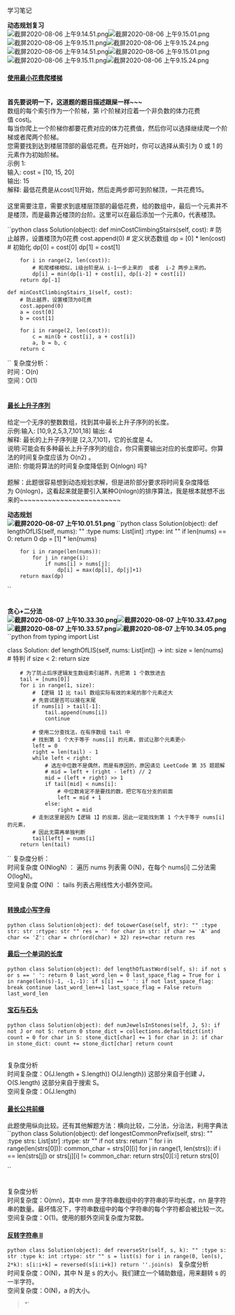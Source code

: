 学习笔记




**动态规划复习**<br />
![截屏2020-08-06 上午9.14.51.png](https://cdn.nlark.com/yuque/0/2020/png/1072113/1596676545984-86a19ec7-b11b-4960-af7c-5a160238d910.png#align=left&display=inline&height=1222&margin=%5Bobject%20Object%5D&name=%E6%88%AA%E5%B1%8F2020-08-06%20%E4%B8%8A%E5%8D%889.14.51.png&originHeight=1222&originWidth=1612&size=265654&status=done&style=none&width=1612)![截屏2020-08-06 上午9.15.01.png](https://cdn.nlark.com/yuque/0/2020/png/1072113/1596676547120-064ee8c2-b2bd-4bc0-b06f-6d432fe88291.png#align=left&display=inline&height=1196&margin=%5Bobject%20Object%5D&name=%E6%88%AA%E5%B1%8F2020-08-06%20%E4%B8%8A%E5%8D%889.15.01.png&originHeight=1196&originWidth=1574&size=222445&status=done&style=none&width=1574)![截屏2020-08-06 上午9.15.11.png](https://cdn.nlark.com/yuque/0/2020/png/1072113/1596676548127-28b68019-cce0-489c-84c4-87544140db15.png#align=left&display=inline&height=756&margin=%5Bobject%20Object%5D&name=%E6%88%AA%E5%B1%8F2020-08-06%20%E4%B8%8A%E5%8D%889.15.11.png&originHeight=756&originWidth=1588&size=157797&status=done&style=none&width=1588)![截屏2020-08-06 上午9.15.24.png](https://cdn.nlark.com/yuque/0/2020/png/1072113/1596676549117-38ad8f49-f7e1-4383-9230-ae72152990b2.png#align=left&display=inline&height=944&margin=%5Bobject%20Object%5D&name=%E6%88%AA%E5%B1%8F2020-08-06%20%E4%B8%8A%E5%8D%889.15.24.png&originHeight=944&originWidth=1586&size=206461&status=done&style=none&width=1586)<br />![截屏2020-08-06 上午9.14.51.png](https://cdn.nlark.com/yuque/0/2020/png/1072113/1596676859655-34abb93f-c3d6-45d3-b821-d570483b682a.png#align=left&display=inline&height=1222&margin=%5Bobject%20Object%5D&name=%E6%88%AA%E5%B1%8F2020-08-06%20%E4%B8%8A%E5%8D%889.14.51.png&originHeight=1222&originWidth=1612&size=265654&status=done&style=none&width=1612)![截屏2020-08-06 上午9.15.01.png](https://cdn.nlark.com/yuque/0/2020/png/1072113/1596676860673-72f79590-6756-49d5-b8a0-43eae8eb4923.png#align=left&display=inline&height=1196&margin=%5Bobject%20Object%5D&name=%E6%88%AA%E5%B1%8F2020-08-06%20%E4%B8%8A%E5%8D%889.15.01.png&originHeight=1196&originWidth=1574&size=222445&status=done&style=none&width=1574)![截屏2020-08-06 上午9.15.11.png](https://cdn.nlark.com/yuque/0/2020/png/1072113/1596676861948-57a2de0e-06f1-4115-b758-643e10bbc9ca.png#align=left&display=inline&height=756&margin=%5Bobject%20Object%5D&name=%E6%88%AA%E5%B1%8F2020-08-06%20%E4%B8%8A%E5%8D%889.15.11.png&originHeight=756&originWidth=1588&size=157797&status=done&style=none&width=1588)![截屏2020-08-06 上午9.15.24.png](https://cdn.nlark.com/yuque/0/2020/png/1072113/1596676863052-396b0ebf-a8a3-4e16-899c-913635623b7d.png#align=left&display=inline&height=944&margin=%5Bobject%20Object%5D&name=%E6%88%AA%E5%B1%8F2020-08-06%20%E4%B8%8A%E5%8D%889.15.24.png&originHeight=944&originWidth=1586&size=206461&status=done&style=none&width=1586)
<a name="gnpRN"></a>
#### [使用最小花费爬楼梯](https://leetcode-cn.com/problems/min-cost-climbing-stairs/)

<br />**首先要说明一下，这道题的题目描述跟屎一样~~~**<br />数组的每个索引作为一个阶梯，第 i个阶梯对应着一个非负数的体力花费值 cost[i](索引从0开始)。<br />每当你爬上一个阶梯你都要花费对应的体力花费值，然后你可以选择继续爬一个阶梯或者爬两个阶梯。<br />您需要找到达到楼层顶部的最低花费。在开始时，你可以选择从索引为 0 或 1 的元素作为初始阶梯。<br />示例 1:<br />输入: cost = [10, 15, 20]<br />输出: 15<br />解释: 最低花费是从cost[1]开始，然后走两步即可到阶梯顶，一共花费15。<br />
<br />这里需要注意，需要求到底楼层顶部的最低花费，给的数组中，最后一个元素并不是楼顶，而是最靠近楼顶的台阶。这里可以在最后添加一个元素0，代表楼顶。<br />

``python
class Solution(object):
    def minCostClimbingStairs(self, cost):
        # 防止越界，设置楼顶为0花费
        cost.append(0)
        # 定义状态数组
        dp = [0] * len(cost)
        # 初始化
        dp[0] = cost[0]
        dp[1] = cost[1]

        for i in range(2, len(cost)):
            # 和爬楼梯相似，i级台阶是从 i-1一步上来的  或者  i-2 两步上来的。
            dp[i] = min(dp[i-1] + cost[i], dp[i-2] + cost[i])
        return dp[-1]

    def minCostClimbingStairs_1(self, cost):
        # 防止越界，设置楼顶为0花费
        cost.append(0)
        a = cost[0]
        b = cost[1]

        for i in range(2, len(cost)):
            c = min(b + cost[i], a + cost[i])
            a, b = b, c
        return c
``
复杂度分析：<br />时间：O(n)<br />空间：O(1)<br />
<br />

<a name="c4d17298"></a>
#### [最长上升子序列](https://leetcode-cn.com/problems/longest-increasing-subsequence/)
给定一个无序的整数数组，找到其中最长上升子序列的长度。<br />示例:输入: [10,9,2,5,3,7,101,18]   输出: 4 <br />解释: 最长的上升子序列是 [2,3,7,101]，它的长度是 4。<br />说明:可能会有多种最长上升子序列的组合，你只需要输出对应的长度即可。你算法的时间复杂度应该为 O(n2) 。<br />进阶: 你能将算法的时间复杂度降低到 O(nlogn) 吗?<br />
<br />题解：此题很容易想到动态规划求解，但是进阶部分要求将时间复杂度降低为 O(nlogn)，这看起来就是要引入某种O(nlogn)的排序算法，我是根本就想不出来的~~~~~~~~~~~~~~~~~~~~~~~~~

**动态规划**<br />**![截屏2020-08-07 上午10.01.51.png](https://cdn.nlark.com/yuque/0/2020/png/1072113/1596765728963-d9decbf3-d3e2-4068-a3fa-863b39c716d5.png#align=left&display=inline&height=1136&margin=%5Bobject%20Object%5D&name=%E6%88%AA%E5%B1%8F2020-08-07%20%E4%B8%8A%E5%8D%8810.01.51.png&originHeight=1136&originWidth=1672&size=267879&status=done&style=none&width=1672)**
``python
class Solution(object):
    def lengthOfLIS(self, nums):
        ""
        :type nums: List[int]
        :rtype: int
        ""
        if len(nums) == 0: return 0
        dp = [1] * len(nums)

        for i in range(len(nums)):
            for j in range(i):
                if nums[i] > nums[j]:
                    dp[i] = max(dp[i], dp[j]+1)
        return max(dp)
``

<br />**贪心+二分法**<br />**![截屏2020-08-07 上午10.33.30.png](https://cdn.nlark.com/yuque/0/2020/png/1072113/1596767670747-57a557df-f34d-4ad9-9d89-33f7e2eedfc6.png#align=left&display=inline&height=1154&margin=%5Bobject%20Object%5D&name=%E6%88%AA%E5%B1%8F2020-08-07%20%E4%B8%8A%E5%8D%8810.33.30.png&originHeight=1154&originWidth=1656&size=268778&status=done&style=none&width=1656)![截屏2020-08-07 上午10.33.47.png](https://cdn.nlark.com/yuque/0/2020/png/1072113/1596767673298-93be11d2-ef30-4501-a328-a34e03b5df02.png#align=left&display=inline&height=802&margin=%5Bobject%20Object%5D&name=%E6%88%AA%E5%B1%8F2020-08-07%20%E4%B8%8A%E5%8D%8810.33.47.png&originHeight=802&originWidth=1622&size=175229&status=done&style=none&width=1622)![截屏2020-08-07 上午10.33.57.png](https://cdn.nlark.com/yuque/0/2020/png/1072113/1596767676670-cb89c0fe-8396-4cd4-9395-f52a698f4de7.png#align=left&display=inline&height=1180&margin=%5Bobject%20Object%5D&name=%E6%88%AA%E5%B1%8F2020-08-07%20%E4%B8%8A%E5%8D%8810.33.57.png&originHeight=1180&originWidth=1636&size=343225&status=done&style=none&width=1636)![截屏2020-08-07 上午10.34.05.png](https://cdn.nlark.com/yuque/0/2020/png/1072113/1596767678184-ed8ea508-e657-4ea6-9f5f-a07ecaaf3cf4.png#align=left&display=inline&height=548&margin=%5Bobject%20Object%5D&name=%E6%88%AA%E5%B1%8F2020-08-07%20%E4%B8%8A%E5%8D%8810.34.05.png&originHeight=548&originWidth=1638&size=107859&status=done&style=none&width=1638)**
``python
from typing import List


class Solution:
    def lengthOfLIS(self, nums: List[int]) -> int:
        size = len(nums)
        # 特判
        if size < 2:
            return size

        # 为了防止后序逻辑发生数组索引越界，先把第 1 个数放进去
        tail = [nums[0]]
        for i in range(1, size):
            # 【逻辑 1】比 tail 数组实际有效的末尾的那个元素还大
            # 先尝试是否可以接在末尾
            if nums[i] > tail[-1]:
                tail.append(nums[i])
                continue

            # 使用二分查找法，在有序数组 tail 中
            # 找到第 1 个大于等于 nums[i] 的元素，尝试让那个元素更小
            left = 0
            right = len(tail) - 1
            while left < right:
                # 选左中位数不是偶然，而是有原因的，原因请见 LeetCode 第 35 题题解
                # mid = left + (right - left) // 2
                mid = (left + right) >> 1
                if tail[mid] < nums[i]:
                    # 中位数肯定不是要找的数，把它写在分支的前面
                    left = mid + 1
                else:
                    right = mid
            # 走到这里是因为【逻辑 1】的反面，因此一定能找到第 1 个大于等于 nums[i] 的元素，
            # 因此无需再单独判断
            tail[left] = nums[i]
        return len(tail)
``
复杂度分析：<br />时间复杂度 O(NlogN) ： 遍历 nums 列表需 O(N)，在每个 nums[i] 二分法需 O(logN)。<br />空间复杂度 O(N) ： tails 列表占用线性大小额外空间。<br />
<br />

<a name="BgHiw"></a>
#### [转换成小写字母](https://leetcode-cn.com/problems/to-lower-case/)
``python
class Solution(object):
    def toLowerCase(self, str):
        ""
        :type str: str
        :rtype: str
        ""
        res = ''
        for char in str:
            if char >= 'A' and char <= 'Z':
                char = chr(ord(char) + 32)
            res+=char
        return res
``


<a name="ETWIG"></a>
#### [最后一个单词的长度](https://leetcode-cn.com/problems/length-of-last-word/)
``python
class Solution(object):
    def lengthOfLastWord(self, s):
        if not s or s == ' ': return 0
        last_word_len = 0
        last_space_flag = True
        for i in range(len(s)-1, -1,-1):
            if s[i] == ' ':
                if not last_space_flag:
                    break
                continue
            last_word_len+=1
            last_space_flag = False
        return last_word_len
``


<a name="t5jRc"></a>
#### [宝石与石头](https://leetcode-cn.com/problems/jewels-and-stones/)
``python
class Solution(object):
    def numJewelsInStones(self, J, S):
        if not J or not S: return 0
        stone_dict = collections.defaultdict(int)
        count = 0
        for char in S:
            stone_dict[char] += 1
        for char in J:
            if char in stone_dict:
                count += stone_dict[char]
        return count
``

<br />复杂度分析<br />时间复杂度：O(J.length + S.length))  O(J.length}) 这部分来自于创建 J，O(S.length) 这部分来自于搜索 S。<br />空间复杂度：O(J.length)<br />

<a name="3wmOy"></a>
#### [最长公共前缀](https://leetcode-cn.com/problems/longest-common-prefix/)
此题使用纵向比较。还有其他解题方法：横向比较，二分法，分治法，利用字典法
``python
class Solution(object):
    def longestCommonPrefix(self, strs):
        ""
        :type strs: List[str]
        :rtype: str
        ""
        if not strs: return ''
        for i in range(len(strs[0])):
            common_char = strs[0][i]
            for j in range(1, len(strs)):
                if i == len(strs[j]) or strs[j][i] != common_char:
                    return strs[0][:i]
        return strs[0]

``

<br />复杂度分析<br />时间复杂度：O(mn)，其中 mm 是字符串数组中的字符串的平均长度，nn 是字符串的数量。最坏情况下，字符串数组中的每个字符串的每个字符都会被比较一次。<br />空间复杂度：O(1)。使用的额外空间复杂度为常数。<br />

<a name="8wBkB"></a>
#### [反转字符串 II](https://leetcode-cn.com/problems/reverse-string-ii/)
``python
class Solution(object):
    def reverseStr(self, s, k):
        ""
        :type s: str
        :type k: int
        :rtype: str
        ""
        s = list(s)
        for i in range(0, len(s), 2*k):
            s[i:i+k] = reversed(s[i:i+k])
        return ''.join(s)
``
复杂度分析<br />时间复杂度：O(N)，其中 N 是 s 的大小。我们建立一个辅助数组，用来翻转 s 的一半字符。<br />空间复杂度：O(N)，a 的大小。
>"`
